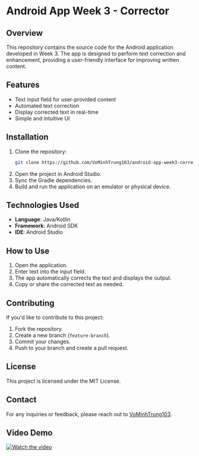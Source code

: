 # Android App Week 3 - Corrector

## Overview
This repository contains the source code for the Android application developed in Week 3. 
The app is designed to perform text correction and enhancement, providing a user-friendly interface for improving written content.

## Features
- Text input field for user-provided content
- Automated text correction
- Display corrected text in real-time
- Simple and intuitive UI

## Installation
1. Clone the repository:
   ```sh
   git clone https://github.com/VoMinhTrung103/android-app-week3-corrector.git
   ```
2. Open the project in Android Studio.
3. Sync the Gradle dependencies.
4. Build and run the application on an emulator or physical device.

## Technologies Used
- **Language**: Java/Kotlin
- **Framework**: Android SDK
- **IDE**: Android Studio

## How to Use
1. Open the application.
2. Enter text into the input field.
3. The app automatically corrects the text and displays the output.
4. Copy or share the corrected text as needed.

## Contributing
If you'd like to contribute to this project:
1. Fork the repository.
2. Create a new branch (`feature-branch`).
3. Commit your changes.
4. Push to your branch and create a pull request.

## License
This project is licensed under the MIT License.

## Contact
For any inquiries or feedback, please reach out to [VoMinhTrung103](https://github.com/VoMinhTrung103).

## Video Demo
[![Watch the video](https://img.youtube.com/vi/kE2byIO6Trw/0.jpg)](https://www.youtube.com/watch?v=kE2byIO6Trw)

